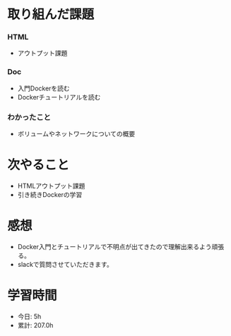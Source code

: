 # 取り組んだ課題
### HTML
* アウトプット課題
### Doc
* 入門Dockerを読む
* Dockerチュートリアルを読む
### わかったこと
* ボリュームやネットワークについての概要
# 次やること
* HTMLアウトプット課題
* 引き続きDockerの学習
# 感想
* Docker入門とチュートリアルで不明点が出てきたので理解出来るよう頑張る。
* slackで質問させていただきます。
# 学習時間
* 今日: 5h
* 累計: 207.0h
